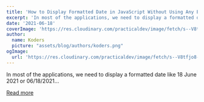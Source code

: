 ```yaml
---
title: 'How to Display Formatted Date in JavaScript Without Using Any External Library'
excerpt: 'In most of the applications, we need to display a formatted date like 18 June 2021 or 06/18/2021...'
date: '2021-06-18'
coverImage: 'https://res.cloudinary.com/practicaldev/image/fetch/s--V8tfjo8---/c_imagga_scale,f_auto,fl_progressive,h_420,q_auto,w_1000/https://dev-to-uploads.s3.amazonaws.com/uploads/articles/do5epgq84jharkca859n.png'
author:
  name: Koders
  picture: "assets/blog/authors/koders.png"
ogImage:
  url: 'https://res.cloudinary.com/practicaldev/image/fetch/s--V8tfjo8---/c_imagga_scale,f_auto,fl_progressive,h_420,q_auto,w_1000/https://dev-to-uploads.s3.amazonaws.com/uploads/articles/do5epgq84jharkca859n.png'
---
```


In most of the applications, we need to display a formatted date like 18 June 2021 or 06/18/2021...

[Read more](https://dev.to/myogeshchavan97/how-to-display-formatted-date-in-javascript-without-using-any-external-library-1n2m)
